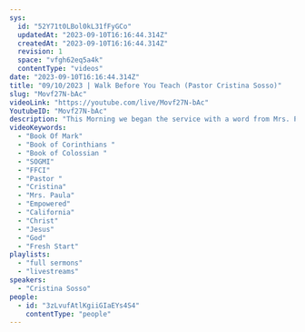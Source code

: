 ```yaml
---
sys:
  id: "52Y71t0LBol0kL31fFyGCo"
  updatedAt: "2023-09-10T16:16:44.314Z"
  createdAt: "2023-09-10T16:16:44.314Z"
  revision: 1
  space: "vfgh62eq5a4k"
  contentType: "videos"
date: "2023-09-10T16:16:44.314Z"
title: "09/10/2023 | Walk Before You Teach (Pastor Cristina Sosso)"
slug: "Movf27N-bAc"
videoLink: "https://youtube.com/live/Movf27N-bAc"
YoutubeID: "Movf27N-bAc"
description: "This Morning we began the service with a word from Mrs. Paula pertaining to California and its turn back to Christ. Amen to that. There is a Jesus revolution happening in California and we as the body should not raise a negative word against it. A word was given through Pastor Cristina, you do not preach something that you yourself do not believe or have not walked yourself. We need to take ourselves to our prayer closets and get empowered by Christ all over again, forget everything you think you know, ask Jesus to show us our heart issues so that we can address them. One of of our biggest flaws and stumbling blocks is that we often confuse our own voices with that of the Lord. You have to have your quiet time with the Lord. This transfer of wealth will not manifest without Jesus being the center. Let go of your head knowledge! Everyday should be a new day, a fresh start, a reset. Before you fall asleep keep the instructions, lay heads on yourself and minister. This sermon was released at Freedom Fellowship Church International on September 10, 2023 by Pastor Cristina Sosso\n"
videoKeywords:
  - "Book Of Mark"
  - "Book of Corinthians "
  - "Book of Colossian "
  - "SOGMI"
  - "FFCI"
  - "Pastor "
  - "Cristina"
  - "Mrs. Paula"
  - "Empowered"
  - "California"
  - "Christ"
  - "Jesus"
  - "God"
  - "Fresh Start"
playlists:
  - "full sermons"
  - "livestreams"
speakers:
  - "Cristina Sosso"
people:
  - id: "3zLvufAtlKgiiGIaEYs4S4"
    contentType: "people"
---
```

